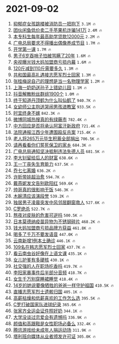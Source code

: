 # 2021-09-02

1. [抑郁症女孩跳楼被消防员一把抱下](https://s.weibo.com/weibo?q=%23%E6%8A%91%E9%83%81%E7%97%87%E5%A5%B3%E5%AD%A9%E8%B7%B3%E6%A5%BC%E8%A2%AB%E6%B6%88%E9%98%B2%E5%91%98%E4%B8%80%E6%8A%8A%E6%8A%B1%E4%B8%8B%23&Refer=top) `3.1M 🔥`
1. [团伙闲鱼低价卖二手苹果机诈骗141万](https://s.weibo.com/weibo?q=%23%E5%9B%A2%E4%BC%99%E9%97%B2%E9%B1%BC%E4%BD%8E%E4%BB%B7%E5%8D%96%E4%BA%8C%E6%89%8B%E8%8B%B9%E6%9E%9C%E6%9C%BA%E8%AF%88%E9%AA%97141%E4%B8%87%23&Refer=top) `2.4M 🔥`
1. [本专科生每年最高助学贷款12000元](https://s.weibo.com/weibo?q=%23%E6%9C%AC%E4%B8%93%E7%A7%91%E7%94%9F%E6%AF%8F%E5%B9%B4%E6%9C%80%E9%AB%98%E5%8A%A9%E5%AD%A6%E8%B4%B7%E6%AC%BE12000%E5%85%83%23&Refer=top) `2.2M 🔥`
1. [广电总局要求不得播出偶像养成节目](https://s.weibo.com/weibo?q=%23%E5%B9%BF%E7%94%B5%E6%80%BB%E5%B1%80%E8%A6%81%E6%B1%82%E4%B8%8D%E5%BE%97%E6%92%AD%E5%87%BA%E5%81%B6%E5%83%8F%E5%85%BB%E6%88%90%E8%8A%82%E7%9B%AE%23&Refer=top) `1.7M 🔥`
1. [开学第一课](https://s.weibo.com/weibo?q=%23%E5%BC%80%E5%AD%A6%E7%AC%AC%E4%B8%80%E8%AF%BE%23&Refer=top) `1.7M 🔥`
1. [男子6岁吞哨子怕被骂瞒了20年](https://s.weibo.com/weibo?q=%E7%94%B7%E5%AD%906%E5%B2%81%E5%90%9E%E5%93%A8%E5%AD%90%E6%80%95%E8%A2%AB%E9%AA%82%E7%9E%92%E4%BA%8620%E5%B9%B4&Refer=top) `1.6M 🔥`
1. [央视曝光钱大妈加盟商亏损内幕](https://s.weibo.com/weibo?q=%23%E5%A4%AE%E8%A7%86%E6%9B%9D%E5%85%89%E9%92%B1%E5%A4%A7%E5%A6%88%E5%8A%A0%E7%9B%9F%E5%95%86%E4%BA%8F%E6%8D%9F%E5%86%85%E5%B9%95%23&Refer=top) `1.6M 🔥`
1. [120斤减到110斤需要多久](https://s.weibo.com/weibo?q=%23120%E6%96%A4%E5%87%8F%E5%88%B0110%E6%96%A4%E9%9C%80%E8%A6%81%E5%A4%9A%E4%B9%85%23&Refer=top) `1.3M 🔥`
1. [共和国最高礼遇接志愿军烈士回家](https://s.weibo.com/weibo?q=%23%E5%85%B1%E5%92%8C%E5%9B%BD%E6%9C%80%E9%AB%98%E7%A4%BC%E9%81%87%E6%8E%A5%E5%BF%97%E6%84%BF%E5%86%9B%E7%83%88%E5%A3%AB%E5%9B%9E%E5%AE%B6%23&Refer=top) `1.3M 🔥`
1. [张桂梅说自己的理想是当一名物理学家](https://s.weibo.com/weibo?q=%23%E5%BC%A0%E6%A1%82%E6%A2%85%E8%AF%B4%E8%87%AA%E5%B7%B1%E7%9A%84%E7%90%86%E6%83%B3%E6%98%AF%E5%BD%93%E4%B8%80%E5%90%8D%E7%89%A9%E7%90%86%E5%AD%A6%E5%AE%B6%23&Refer=top) `1.2M 🔥`
1. [上海一奶奶送孙子上错幼儿园](https://s.weibo.com/weibo?q=%23%E4%B8%8A%E6%B5%B7%E4%B8%80%E5%A5%B6%E5%A5%B6%E9%80%81%E5%AD%99%E5%AD%90%E4%B8%8A%E9%94%99%E5%B9%BC%E5%84%BF%E5%9B%AD%23&Refer=top) `1.1M 🔥`
1. [抖音解散粉丝群组1900个](https://s.weibo.com/weibo?q=%23%E6%8A%96%E9%9F%B3%E8%A7%A3%E6%95%A3%E7%B2%89%E4%B8%9D%E7%BE%A4%E7%BB%841900%E4%B8%AA%23&Refer=top) `1.0M 🔥`
1. [终于知道丹顶鹤为什么叫仙鹤了](https://s.weibo.com/weibo?q=%23%E7%BB%88%E4%BA%8E%E7%9F%A5%E9%81%93%E4%B8%B9%E9%A1%B6%E9%B9%A4%E4%B8%BA%E4%BB%80%E4%B9%88%E5%8F%AB%E4%BB%99%E9%B9%A4%E4%BA%86%23&Refer=top) `940.7K 🔥`
1. [女幼师公主抱送哭闹男孩进教室](https://s.weibo.com/weibo?q=%23%E5%A5%B3%E5%B9%BC%E5%B8%88%E5%85%AC%E4%B8%BB%E6%8A%B1%E9%80%81%E5%93%AD%E9%97%B9%E7%94%B7%E5%AD%A9%E8%BF%9B%E6%95%99%E5%AE%A4%23&Refer=top) `933.5K 🔥`
1. [时宜终身不嫁](https://s.weibo.com/weibo?q=%23%E6%97%B6%E5%AE%9C%E7%BB%88%E8%BA%AB%E4%B8%8D%E5%AB%81%23&Refer=top) `842.3K 🔥`
1. [微博同城热搜真的有绿藤市](https://s.weibo.com/weibo?q=%23%E5%BE%AE%E5%8D%9A%E5%90%8C%E5%9F%8E%E7%83%AD%E6%90%9C%E7%9C%9F%E7%9A%84%E6%9C%89%E7%BB%BF%E8%97%A4%E5%B8%82%23&Refer=top) `782.4K 🔥`
1. [中方回应是否将承认阿富汗新政府](https://s.weibo.com/weibo?q=%23%E4%B8%AD%E6%96%B9%E5%9B%9E%E5%BA%94%E6%98%AF%E5%90%A6%E5%B0%86%E6%89%BF%E8%AE%A4%E9%98%BF%E5%AF%8C%E6%B1%97%E6%96%B0%E6%94%BF%E5%BA%9C%23&Refer=top) `721.4K 🔥`
1. [法院通报江西少年遭围殴反杀案](https://s.weibo.com/weibo?q=%23%E6%B3%95%E9%99%A2%E9%80%9A%E6%8A%A5%E6%B1%9F%E8%A5%BF%E5%B0%91%E5%B9%B4%E9%81%AD%E5%9B%B4%E6%AE%B4%E5%8F%8D%E6%9D%80%E6%A1%88%23&Refer=top) `715.4K 🔥`
1. [老人将265万元毕生积蓄全部捐出](https://s.weibo.com/weibo?q=%23%E8%80%81%E4%BA%BA%E5%B0%86265%E4%B8%87%E5%85%83%E6%AF%95%E7%94%9F%E7%A7%AF%E8%93%84%E5%85%A8%E9%83%A8%E6%8D%90%E5%87%BA%23&Refer=top) `706.5K 🔥`
1. [请再看看你们誓死保卫的家乡](https://s.weibo.com/weibo?q=%23%E8%AF%B7%E5%86%8D%E7%9C%8B%E7%9C%8B%E4%BD%A0%E4%BB%AC%E8%AA%93%E6%AD%BB%E4%BF%9D%E5%8D%AB%E7%9A%84%E5%AE%B6%E4%B9%A1%23&Refer=top) `684.3K 🔥`
1. [广电总局通知坚决抵制违法失德人员](https://s.weibo.com/weibo?q=%23%E5%B9%BF%E7%94%B5%E6%80%BB%E5%B1%80%E9%80%9A%E7%9F%A5%E5%9D%9A%E5%86%B3%E6%8A%B5%E5%88%B6%E8%BF%9D%E6%B3%95%E5%A4%B1%E5%BE%B7%E4%BA%BA%E5%91%98%23&Refer=top) `681.5K 🔥`
1. [李大钊留给后人的财富](https://s.weibo.com/weibo?q=%23%E6%9D%8E%E5%A4%A7%E9%92%8A%E7%95%99%E7%BB%99%E5%90%8E%E4%BA%BA%E7%9A%84%E8%B4%A2%E5%AF%8C%23&Refer=top) `638.6K 🔥`
1. [王一丁丧失生育能力](https://s.weibo.com/weibo?q=%23%E7%8E%8B%E4%B8%80%E4%B8%81%E4%B8%A7%E5%A4%B1%E7%94%9F%E8%82%B2%E8%83%BD%E5%8A%9B%23&Refer=top) `637.5K 🔥`
1. [乔七七离婚](https://s.weibo.com/weibo?q=%23%E4%B9%94%E4%B8%83%E4%B8%83%E7%A6%BB%E5%A9%9A%23&Refer=top) `636.2K 🔥`
1. [许昕带娃超治愈](https://s.weibo.com/weibo?q=%23%E8%AE%B8%E6%98%95%E5%B8%A6%E5%A8%83%E8%B6%85%E6%B2%BB%E6%84%88%23&Refer=top) `594.7K 🔥`
1. [戴燕妮发文告别欧阳红](https://s.weibo.com/weibo?q=%23%E6%88%B4%E7%87%95%E5%A6%AE%E5%8F%91%E6%96%87%E5%91%8A%E5%88%AB%E6%AC%A7%E9%98%B3%E7%BA%A2%23&Refer=top) `569.6K 🔥`
1. [帅哥真的很影响干饭](https://s.weibo.com/weibo?q=%23%E5%B8%85%E5%93%A5%E7%9C%9F%E7%9A%84%E5%BE%88%E5%BD%B1%E5%93%8D%E5%B9%B2%E9%A5%AD%23&Refer=top) `546.3K 🔥`
1. [木婉清应该演段誉](https://s.weibo.com/weibo?q=%23%E6%9C%A8%E5%A9%89%E6%B8%85%E5%BA%94%E8%AF%A5%E6%BC%94%E6%AE%B5%E8%AA%89%23&Refer=top) `539.2K 🔥`
1. [独居男子凌晨突发中风邻居翻窗救人](https://s.weibo.com/weibo?q=%E7%8B%AC%E5%B1%85%E7%94%B7%E5%AD%90%E5%87%8C%E6%99%A8%E7%AA%81%E5%8F%91%E4%B8%AD%E9%A3%8E%E9%82%BB%E5%B1%85%E7%BF%BB%E7%AA%97%E6%95%91%E4%BA%BA&Refer=top) `527.6K 🔥`
1. [C罗绝杀](https://s.weibo.com/weibo?q=%23C%E7%BD%97%E7%BB%9D%E6%9D%80%23&Refer=top) `522.7K 🔥`
1. [熬夜对皮肤的危害可逆吗](https://s.weibo.com/weibo?q=%23%E7%86%AC%E5%A4%9C%E5%AF%B9%E7%9A%AE%E8%82%A4%E7%9A%84%E5%8D%B1%E5%AE%B3%E5%8F%AF%E9%80%86%E5%90%97%23&Refer=top) `500.5K 🔥`
1. [日本莫德纳疫苗异物为不锈钢碎片](https://s.weibo.com/weibo?q=%23%E6%97%A5%E6%9C%AC%E8%8E%AB%E5%BE%B7%E7%BA%B3%E7%96%AB%E8%8B%97%E5%BC%82%E7%89%A9%E4%B8%BA%E4%B8%8D%E9%94%88%E9%92%A2%E7%A2%8E%E7%89%87%23&Refer=top) `468.2K 🔥`
1. [钱大妈加盟商亏损品牌方获益](https://s.weibo.com/weibo?q=%23%E9%92%B1%E5%A4%A7%E5%A6%88%E5%8A%A0%E7%9B%9F%E5%95%86%E4%BA%8F%E6%8D%9F%E5%93%81%E7%89%8C%E6%96%B9%E8%8E%B7%E7%9B%8A%23&Refer=top) `461.8K 🔥`
1. [喝多了千万不要发语音](https://s.weibo.com/weibo?q=%23%E5%96%9D%E5%A4%9A%E4%BA%86%E5%8D%83%E4%B8%87%E4%B8%8D%E8%A6%81%E5%8F%91%E8%AF%AD%E9%9F%B3%23&Refer=top) `447.0K 🔥`
1. [云南新增1例本土确诊](https://s.weibo.com/weibo?q=%23%E4%BA%91%E5%8D%97%E6%96%B0%E5%A2%9E1%E4%BE%8B%E6%9C%AC%E5%9C%9F%E7%A1%AE%E8%AF%8A%23&Refer=top) `446.1K 🔥`
1. [109名在韩志愿军烈士回家](https://s.weibo.com/weibo?q=%23109%E5%90%8D%E5%9C%A8%E9%9F%A9%E5%BF%97%E6%84%BF%E5%86%9B%E7%83%88%E5%A3%AB%E5%9B%9E%E5%AE%B6%23&Refer=top) `437.7K 🔥`
1. [看云南虫谷好像在上语文课](https://s.weibo.com/weibo?q=%23%E7%9C%8B%E4%BA%91%E5%8D%97%E8%99%AB%E8%B0%B7%E5%A5%BD%E5%83%8F%E5%9C%A8%E4%B8%8A%E8%AF%AD%E6%96%87%E8%AF%BE%23&Refer=top) `435.1K 🔥`
1. [女儿护爹有多硬核](https://s.weibo.com/weibo?q=%23%E5%A5%B3%E5%84%BF%E6%8A%A4%E7%88%B9%E6%9C%89%E5%A4%9A%E7%A1%AC%E6%A0%B8%23&Refer=top) `430.1K 🔥`
1. [社交强的人在职场吃香吗](https://s.weibo.com/weibo?q=%23%E7%A4%BE%E4%BA%A4%E5%BC%BA%E7%9A%84%E4%BA%BA%E5%9C%A8%E8%81%8C%E5%9C%BA%E5%90%83%E9%A6%99%E5%90%97%23&Refer=top) `419.7K 🔥`
1. [李阳家暴事件后半部分音频](https://s.weibo.com/weibo?q=%E6%9D%8E%E9%98%B3%E5%AE%B6%E6%9A%B4%E4%BA%8B%E4%BB%B6%E5%90%8E%E5%8D%8A%E9%83%A8%E5%88%86%E9%9F%B3%E9%A2%91&Refer=top) `418.7K 🔥`
1. [女生千万别穿睡裙睡觉](https://s.weibo.com/weibo?q=%23%E5%A5%B3%E7%94%9F%E5%8D%83%E4%B8%87%E5%88%AB%E7%A9%BF%E7%9D%A1%E8%A3%99%E7%9D%A1%E8%A7%89%23&Refer=top) `418.4K 🔥`
1. [14岁的她说要像牺牲的爸爸一样守护祖国](https://s.weibo.com/weibo?q=%2314%E5%B2%81%E7%9A%84%E5%A5%B9%E8%AF%B4%E8%A6%81%E5%83%8F%E7%89%BA%E7%89%B2%E7%9A%84%E7%88%B8%E7%88%B8%E4%B8%80%E6%A0%B7%E5%AE%88%E6%8A%A4%E7%A5%96%E5%9B%BD%23&Refer=top) `410.5K 🔥`
1. [直播志愿军烈士遗骸归国](https://s.weibo.com/weibo?q=%23%E7%9B%B4%E6%92%AD%E5%BF%97%E6%84%BF%E5%86%9B%E7%83%88%E5%A3%AB%E9%81%97%E9%AA%B8%E5%BD%92%E5%9B%BD%23&Refer=top) `405.1K 🔥`
1. [高薪枯燥和低薪喜欢的工作怎么选](https://s.weibo.com/weibo?q=%23%E9%AB%98%E8%96%AA%E6%9E%AF%E7%87%A5%E5%92%8C%E4%BD%8E%E8%96%AA%E5%96%9C%E6%AC%A2%E7%9A%84%E5%B7%A5%E4%BD%9C%E6%80%8E%E4%B9%88%E9%80%89%23&Refer=top) `395.5K 🔥`
1. [C罗打破国家队进球纪录](https://s.weibo.com/weibo?q=%23C%E7%BD%97%E6%89%93%E7%A0%B4%E5%9B%BD%E5%AE%B6%E9%98%9F%E8%BF%9B%E7%90%83%E7%BA%AA%E5%BD%95%23&Refer=top) `365.6K 🔥`
1. [张家齐全运会证件照好奶](https://s.weibo.com/weibo?q=%23%E5%BC%A0%E5%AE%B6%E9%BD%90%E5%85%A8%E8%BF%90%E4%BC%9A%E8%AF%81%E4%BB%B6%E7%85%A7%E5%A5%BD%E5%A5%B6%23&Refer=top) `344.1K 🔥`
1. [大学没谈过恋爱会有遗憾吗](https://s.weibo.com/weibo?q=%23%E5%A4%A7%E5%AD%A6%E6%B2%A1%E8%B0%88%E8%BF%87%E6%81%8B%E7%88%B1%E4%BC%9A%E6%9C%89%E9%81%97%E6%86%BE%E5%90%97%23&Refer=top) `336.9K 🔥`
1. [颜值和高跟鞋是女性职场必备么](https://s.weibo.com/weibo?q=%23%E9%A2%9C%E5%80%BC%E5%92%8C%E9%AB%98%E8%B7%9F%E9%9E%8B%E6%98%AF%E5%A5%B3%E6%80%A7%E8%81%8C%E5%9C%BA%E5%BF%85%E5%A4%87%E4%B9%88%23&Refer=top) `332.4K 🔥`
1. [腾讯游戏给未成年人捐运动场](https://s.weibo.com/weibo?q=%23%E8%85%BE%E8%AE%AF%E6%B8%B8%E6%88%8F%E7%BB%99%E6%9C%AA%E6%88%90%E5%B9%B4%E4%BA%BA%E6%8D%90%E8%BF%90%E5%8A%A8%E5%9C%BA%23&Refer=top) `311.9K 🔥`
1. [塔利班向媒体从业者颁发许可证](https://s.weibo.com/weibo?q=%23%E5%A1%94%E5%88%A9%E7%8F%AD%E5%90%91%E5%AA%92%E4%BD%93%E4%BB%8E%E4%B8%9A%E8%80%85%E9%A2%81%E5%8F%91%E8%AE%B8%E5%8F%AF%E8%AF%81%23&Refer=top) `305.0K 🔥`

